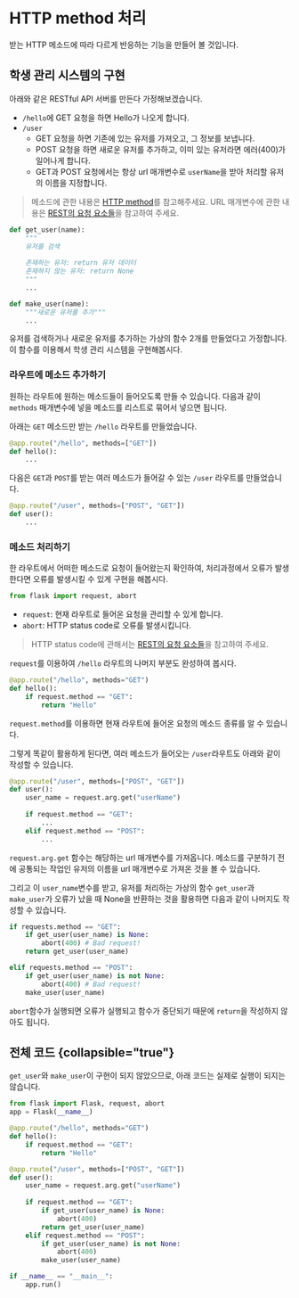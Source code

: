 # HTTP method 처리

받는 HTTP 메소드에 따라 다르게 반응하는 기능을 만들어 볼 것입니다.

## 학생 관리 시스템의 구현

아래와 같은 RESTful API 서버를 만든다 가정해보겠습니다.
- `/hello`에 GET 요청을 하면 Hello가 나오게 합니다.
- `/user`
  - GET 요청을 하면 기존에 있는 유저를 가져오고, 그 정보를 보냅니다.
  - POST 요청을 하면 새로운 유저를 추가하고, 이미 있는 유저라면 에러(400)가 일어나게 합니다.
  - GET과 POST 요청에서는 항상 url 매개변수로 `userName`을 받아 처리할 유저의 이름을 지정합니다.

> 메소드에 관한 내용은 [HTTP method](HTTP-method.md)를 참고해주세요.
> URL 매개변수에 관한 내용은 [REST의 요청 요소들](REST-request-elements.md#url)을 참고하여 주세요.

```python
def get_user(name):
    """
    유저를 검색
    
    존재하는 유저: return 유저 데이터
    존재하지 않는 유저: return None
    """
    ...

def make_user(name):
    """새로운 유저를 추가"""
    ...
```

유저를 검색하거나 새로운 유저를 추가하는 가상의 함수 2개를 만들었다고 가정합니다.
이 함수를 이용해서 학생 관리 시스템을 구현해봅시다.

### 라우트에 메소드 추가하기

원하는 라우트에 원하는 메소드들이 들어오도록 만들 수 있습니다.
다음과 같이 `methods` 매개변수에 넣을 메소드를 리스트로 묶어서 넣으면 됩니다.

아래는 `GET` 메소드만 받는 `/hello` 라우트를 만들었습니다.

```python
@app.route("/hello", methods=["GET"])
def hello():
    ...
```

다음은 `GET`과 `POST`를 받는 여러 메소드가 들어갈 수 있는 `/user` 라우트를 만들었습니다.

```python
@app.route("/user", methods=["POST", "GET"])
def user():
    ...
```

### 메소드 처리하기

한 라우트에서 어떠한 메소드로 요청이 들어왔는지 확인하여, 
처리과정에서 오류가 발생한다면 오류를 발생시킬 수 있게 구현을 해봅시다.

```python
from flask import request, abort
```
- `request`: 현재 라우트로 들어온 요청을 관리할 수 있게 합니다.
- `abort`: HTTP status code로 오류를 발생시킵니다.

> HTTP status code에 관해서는 [REST의 요청 요소들](REST-request-elements.md#status-code)을 참고하여 주세요.

`request`를 이용하여 `/hello` 라우트의 나머지 부분도 완성하여 봅시다.

```python
@app.route("/hello", methods="GET")
def hello():
	if request.method == "GET":
		return "Hello"
```

`request.method`를 이용하면 현재 라우트에 들어온 요청의 메소드 종류를 알 수 있습니다.

그렇게 똑같이 활용하게 된다면, 여러 메소드가 들어오는 `/user`라우트도 아래와 같이 작성할 수 있습니다.

```python
@app.route("/user", methods=["POST", "GET"])
def user():
	user_name = request.arg.get("userName")
	
	if request.method == "GET":
        ...
	elif request.method == "POST":
        ...
```

`request.arg.get` 함수는 해당하는 url 매개변수를 가져옵니다.
메소드를 구분하기 전에 공통되는 작업인 유저의 이름을 url 매개변수로 가져온 것을 볼 수 있습니다.

그리고 이 `user_name`변수를 받고, 
유저를 처리하는 가상의 함수 `get_user`과 `make_user`가 오류가 났을 때 None을 반환하는 것을 활용하면
다음과 같이 나머지도 작성할 수 있습니다.

```python
if requests.method == "GET":
    if get_user(user_name) is None:
        abort(400) # Bad request!
    return get_user(user_name)

elif requests.method == "POST":
    if get_user(user_name) is not None:
        abort(400) # Bad request!
    make_user(user_name)
```

`abort`함수가 실행되면 오류가 실행되고 함수가 중단되기 때문에 `return`을 작성하지 않아도 됩니다.

## 전체 코드 {collapsible="true"}

`get_user`와 `make_user`이 구현이 되지 않았으므로, 아래 코드는 실제로 실행이 되지는 않습니다.

```python
from flask import Flask, request, abort
app = Flask(__name__)

@app.route("/hello", methods="GET")
def hello():
	if request.method == "GET":
		return "Hello"

@app.route("/user", methods=["POST", "GET"])
def user():
	user_name = request.arg.get("userName")
	
	if request.method == "GET":
		if get_user(user_name) is None:
			abort(400)
		return get_user(user_name)
	elif request.method == "POST":
		if get_user(user_name) is not None:
			abort(400)
		make_user(user_name)

if __name__ == "__main__":
    app.run()
```

